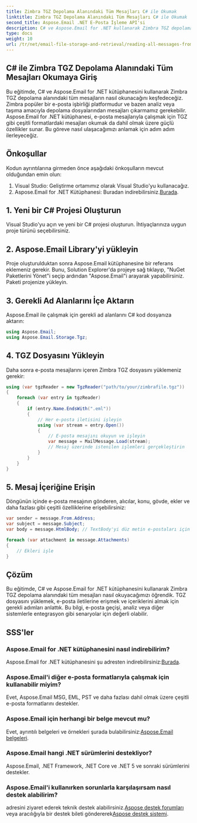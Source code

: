 ```yaml
---
title: Zimbra TGZ Depolama Alanındaki Tüm Mesajları C# ile Okumak
linktitle: Zimbra TGZ Depolama Alanındaki Tüm Mesajları C# ile Okumak
second_title: Aspose.Email .NET E-Posta İşleme API'si
description: C# ve Aspose.Email for .NET kullanarak Zimbra TGZ depolama mesajlarını nasıl okuyacağınızı öğrenin. Kaynak kodu içeren adım adım kılavuz.
type: docs
weight: 10
url: /tr/net/email-file-storage-and-retrieval/reading-all-messages-from-zimbra-tgz-storage-with-csharp/
---
```


## C# ile Zimbra TGZ Depolama Alanındaki Tüm Mesajları Okumaya Giriş

Bu eğitimde, C# ve Aspose.Email for .NET kütüphanesini kullanarak Zimbra TGZ depolama alanındaki tüm mesajların nasıl okunacağını keşfedeceğiz. Zimbra popüler bir e-posta işbirliği platformudur ve bazen analiz veya taşıma amacıyla depolama dosyalarından mesajları çıkarmamız gerekebilir. Aspose.Email for .NET kütüphanesi, e-posta mesajlarıyla çalışmak için TGZ gibi çeşitli formatlardaki mesajları okumak da dahil olmak üzere güçlü özellikler sunar. Bu göreve nasıl ulaşacağımızı anlamak için adım adım ilerleyeceğiz.

## Önkoşullar

Kodun ayrıntılarına girmeden önce aşağıdaki önkoşulların mevcut olduğundan emin olun:

1. Visual Studio: Geliştirme ortamımız olarak Visual Studio'yu kullanacağız.
2.  Aspose.Email for .NET Kütüphanesi: Buradan indirebilirsiniz.[Burada](https://downloads.aspose.com/email/net).

## 1. Yeni bir C# Projesi Oluşturun

Visual Studio'yu açın ve yeni bir C# projesi oluşturun. İhtiyaçlarınıza uygun proje türünü seçebilirsiniz.

## 2. Aspose.Email Library'yi yükleyin

Proje oluşturulduktan sonra Aspose.Email kütüphanesine bir referans eklemeniz gerekir. Bunu, Solution Explorer'da projeye sağ tıklayıp, "NuGet Paketlerini Yönet"i seçip ardından "Aspose.Email"i arayarak yapabilirsiniz. Paketi projenize yükleyin.

## 3. Gerekli Ad Alanlarını İçe Aktarın

Aspose.Email ile çalışmak için gerekli ad alanlarını C# kod dosyanıza aktarın:

```csharp
using Aspose.Email;
using Aspose.Email.Storage.Tgz;
```

## 4. TGZ Dosyasını Yükleyin

Daha sonra e-posta mesajlarını içeren Zimbra TGZ dosyasını yüklemeniz gerekir:

```csharp
using (var tgzReader = new TgzReader("path/to/your/zimbrafile.tgz"))
{
    foreach (var entry in tgzReader)
    {
        if (entry.Name.EndsWith(".eml"))
        {
            // Her e-posta iletisini işleyin
            using (var stream = entry.Open())
            {
                // E-posta mesajını okuyun ve işleyin
                var message = MailMessage.Load(stream);
                // Mesaj üzerinde istenilen işlemleri gerçekleştirin
            }
        }
    }
}
```

## 5. Mesaj İçeriğine Erişin

Döngünün içinde e-posta mesajının gönderen, alıcılar, konu, gövde, ekler ve daha fazlası gibi çeşitli özelliklerine erişebilirsiniz:

```csharp
var sender = message.From.Address;
var subject = message.Subject;
var body = message.HtmlBody; // TextBody'yi düz metin e-postaları için de kullanabilirsiniz.

foreach (var attachment in message.Attachments)
{
    // Ekleri işle
}
```

## Çözüm

Bu eğitimde, C# ve Aspose.Email for .NET kütüphanesini kullanarak Zimbra TGZ depolama alanındaki tüm mesajları nasıl okuyacağımızı öğrendik. TGZ dosyasını yüklemek, e-posta iletilerine erişmek ve içeriklerini almak için gerekli adımları anlattık. Bu bilgi, e-posta geçişi, analiz veya diğer sistemlerle entegrasyon gibi senaryolar için değerli olabilir.

## SSS'ler

### Aspose.Email for .NET kütüphanesini nasıl indirebilirim?

 Aspose.Email for .NET kütüphanesini şu adresten indirebilirsiniz:[Burada](https://downloads.aspose.com/email/net).

### Aspose.Email'i diğer e-posta formatlarıyla çalışmak için kullanabilir miyim?

Evet, Aspose.Email MSG, EML, PST ve daha fazlası dahil olmak üzere çeşitli e-posta formatlarını destekler.

### Aspose.Email için herhangi bir belge mevcut mu?

 Evet, ayrıntılı belgeleri ve örnekleri şurada bulabilirsiniz:[Aspose.Email belgeleri](https://reference.aspose.com/email/net).

### Aspose.Email hangi .NET sürümlerini destekliyor?

Aspose.Email, .NET Framework, .NET Core ve .NET 5 ve sonraki sürümlerini destekler.

### Aspose.Email'i kullanırken sorunlarla karşılaşırsam nasıl destek alabilirim?

 adresini ziyaret ederek teknik destek alabilirsiniz.[Aspose destek forumları](https://forum.aspose.com/c/email) veya aracılığıyla bir destek bileti göndererek[Aspose destek sistemi](https://www.aspose.com/support/contact-us).